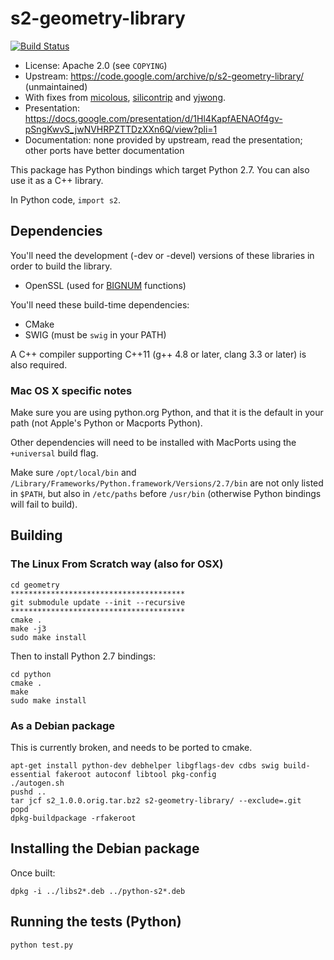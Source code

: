 # s2-geometry-library

[![Build Status](https://travis-ci.org/micolous/s2-geometry-library.svg?branch=master)](https://travis-ci.org/micolous/s2-geometry-library)

* License: Apache 2.0 (see `COPYING`)
* Upstream: https://code.google.com/archive/p/s2-geometry-library/ (unmaintained)
* With fixes from [micolous](https://github.com/micolous/), [silicontrip](https://github.com/silicontrip/) and [yjwong](https://github.com/yjwong/).
* Presentation: https://docs.google.com/presentation/d/1Hl4KapfAENAOf4gv-pSngKwvS_jwNVHRPZTTDzXXn6Q/view?pli=1
* Documentation: none provided by upstream, read the presentation; other ports have better documentation


This package has Python bindings which target Python 2.7.  You can also use it as a C++ library.

In Python code, `import s2`.

## Dependencies

You'll need the development (-dev or -devel) versions of these libraries in order to build the library.

- OpenSSL (used for [BIGNUM](https://www.openssl.org/docs/manmaster/crypto/bn.html) functions)

You'll need these build-time dependencies:

- CMake
- SWIG (must be `swig` in your PATH)

A C++ compiler supporting C++11 (g++ 4.8 or later, clang 3.3 or later) is also required.

### Mac OS X specific notes

Make sure you are using python.org Python, and that it is the default in your path (not Apple's Python or Macports Python).

Other dependencies will need to be installed with MacPorts using the `+universal` build flag.

Make sure `/opt/local/bin` and `/Library/Frameworks/Python.framework/Versions/2.7/bin` are not only listed in `$PATH`, but also in `/etc/paths` before `/usr/bin` (otherwise Python bindings will fail to build).

## Building
### The Linux From Scratch way (also for OSX)

```console
cd geometry
***************************************
git submodule update --init --recursive
***************************************
cmake .
make -j3
sudo make install
```

Then to install Python 2.7 bindings:

```console
cd python
cmake .
make
sudo make install
```


### As a Debian package

This is currently broken, and needs to be ported to cmake.

```console
apt-get install python-dev debhelper libgflags-dev cdbs swig build-essential fakeroot autoconf libtool pkg-config
./autogen.sh
pushd ..
tar jcf s2_1.0.0.orig.tar.bz2 s2-geometry-library/ --exclude=.git
popd
dpkg-buildpackage -rfakeroot
```

## Installing the Debian package

Once built:

```console
dpkg -i ../libs2*.deb ../python-s2*.deb
```

## Running the tests (Python)

```console
python test.py
```
